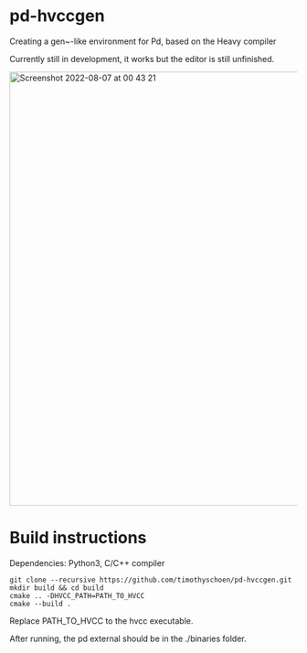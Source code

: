 # pd-hvccgen
Creating a gen~-like environment for Pd, based on the Heavy compiler

Currently still in development, it works but the editor is still unfinished.

<img width="759" alt="Screenshot 2022-08-07 at 00 43 21" src="https://user-images.githubusercontent.com/44585538/183270437-3ad27d96-181d-4794-9abb-a170a1ec9e3b.png">

# Build instructions

Dependencies: Python3, C/C++ compiler

```
git clone --recursive https://github.com/timothyschoen/pd-hvccgen.git
mkdir build && cd build
cmake .. -DHVCC_PATH=PATH_TO_HVCC
cmake --build .

```
Replace PATH_TO_HVCC to the hvcc executable.

After running, the pd external should be in the ./binaries folder.
